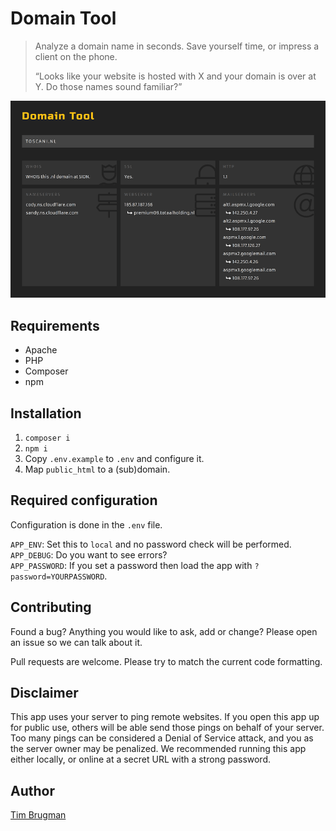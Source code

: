 # Domain Tool

> Analyze a domain name in seconds. Save yourself time, or impress a client on the phone.
>
> “Looks like your website is hosted with X and your domain is over at Y. Do those names sound familiar?”

![screenshot](/screenshot.png)

## Requirements

- Apache
- PHP
- Composer
- npm

## Installation

1. `composer i`
1. `npm i`
1. Copy `.env.example` to `.env` and configure it.
1. Map `public_html` to a (sub)domain.

## Required configuration

Configuration is done in the `.env` file.

`APP_ENV`: Set this to `local` and no password check will be performed.<br>
`APP_DEBUG`: Do you want to see errors?<br>
`APP_PASSWORD`: If you set a password then load the app with `?password=YOURPASSWORD`.

## Contributing

Found a bug? Anything you would like to ask, add or change? Please open an issue so we can talk about it.

Pull requests are welcome. Please try to match the current code formatting.

## Disclaimer

This app uses your server to ping remote websites. If you open this app up for public use, others will be able send those pings on behalf of your server. Too many pings can be considered a Denial of Service attack, and you as the server owner may be penalized. We recommended running this app either locally, or online at a secret URL with a strong password.

## Author

[Tim Brugman](https://github.com/Brugman)
